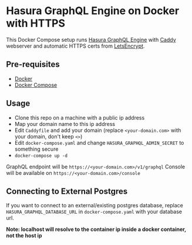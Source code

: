 # Hasura GraphQL Engine on Docker with HTTPS

This Docker Compose setup runs [Hasura GraphQL Engine](https://github.com/hasura/graphql-engine) with [Caddy](https://caddyserver.com) webserver and automatic HTTPS certs from [LetsEncrypt](https://letsencrypt.org/).

## Pre-requisites

- [Docker](https://docs.docker.com/install/)
- [Docker Compose](https://docs.docker.com/compose/install/)

## Usage

- Clone this repo on a machine with a public ip address
- Map your domain name to this ip address
- Edit `Caddyfile` and add your domain (replace `<your-domain.com>` with your domain, don't keep `<>`)
- Edit `docker-compose.yaml` and change `HASURA_GRAPHQL_ADMIN_SECRET` to something secure
- `docker-compose up -d`

GraphQL endpoint will be `https://<your-domain.com>/v1/graphql`
Console will be available on `https://<your-domain.com>/console`

## Connecting to External Postgres

If you want to connect to an external/existing postgres database, replace `HASURA_GRAPHQL_DATABASE_URL` in `docker-compose.yaml` with your database url. 

**Note: localhost will resolve to the container ip inside a docker container, not the host ip**

